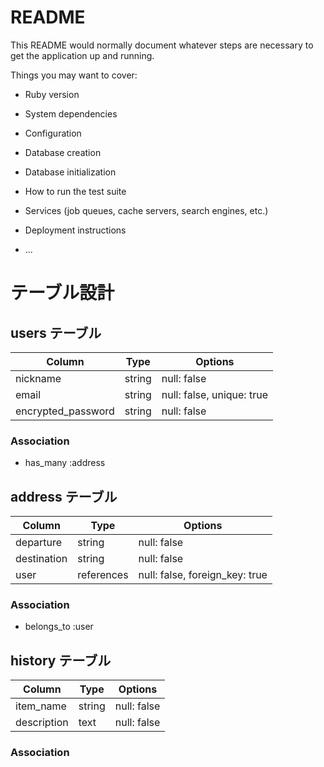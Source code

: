 # README

This README would normally document whatever steps are necessary to get the
application up and running.

Things you may want to cover:

* Ruby version

* System dependencies

* Configuration

* Database creation

* Database initialization

* How to run the test suite

* Services (job queues, cache servers, search engines, etc.)

* Deployment instructions

* ...


# テーブル設計

## users テーブル

| Column             | Type   | Options                   |
| ------------------ | ------ | -----------               |
| nickname           | string | null: false               |
| email              | string | null: false, unique: true |
| encrypted_password | string | null: false               |

### Association

- has_many :address



## address テーブル

| Column            | Type       | Options                        |
| ------            | ------     | -----------                    |
| departure         | string     | null: false                    |
| destination       | string     | null: false                    |
| user              | references | null: false, foreign_key: true |

### Association

- belongs_to :user



## history  テーブル

| Column            | Type       | Options                        |
| ------            | ------     | -----------                    |
| item_name         | string     | null: false                    |
| description       | text       | null: false                    |

### Association



